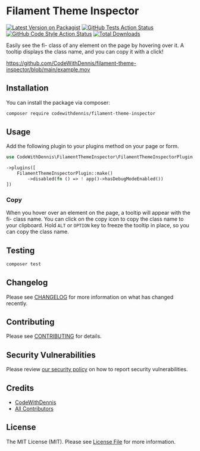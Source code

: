 # Filament Theme Inspector

[![Latest Version on Packagist](https://img.shields.io/packagist/v/codewithdennis/filament-theme-inspector.svg?style=flat-square)](https://packagist.org/packages/codewithdennis/filament-theme-inspector)
[![GitHub Tests Action Status](https://img.shields.io/github/actions/workflow/status/codewithdennis/filament-theme-inspector/run-tests.yml?branch=main&label=tests&style=flat-square)](https://github.com/codewithdennis/filament-theme-inspector/actions?query=workflow%3Arun-tests+branch%3Amain)
[![GitHub Code Style Action Status](https://img.shields.io/github/actions/workflow/status/codewithdennis/filament-theme-inspector/fix-php-code-styling.yml?branch=main&label=code%20style&style=flat-square)](https://github.com/codewithdennis/filament-theme-inspector/actions?query=workflow%3A"Fix+PHP+code+styling"+branch%3Amain)
[![Total Downloads](https://img.shields.io/packagist/dt/codewithdennis/filament-theme-inspector.svg?style=flat-square)](https://packagist.org/packages/codewithdennis/filament-theme-inspector)

Easily see the fi- class of any element on the page by hovering over it. A tooltip displays the class name, and you can copy it with a click!

https://github.com/CodeWithDennis/filament-theme-inspector/blob/main/example.mov

## Installation

You can install the package via composer:

```bash
composer require codewithdennis/filament-theme-inspector
```

## Usage

Add the following plugin to your plugins method on your page or form.

```php
use CodeWithDennis\FilamentThemeInspector\FilamentThemeInspectorPlugin;

->plugins([
    FilamentThemeInspectorPlugin::make()
        ->disabled(fn () => ! app()->hasDebugModeEnabled())
])
```

### Copy
When you hover over an element on the page, a tooltip will appear with the fi- class name. You can click on the copy icon to copy the class name to your clipboard. Hold `ALT` or `OPTION` key to freeze the tooltip in place, so you can copy the class name.

## Testing

```bash
composer test
```

## Changelog

Please see [CHANGELOG](CHANGELOG.md) for more information on what has changed recently.

## Contributing

Please see [CONTRIBUTING](.github/CONTRIBUTING.md) for details.

## Security Vulnerabilities

Please review [our security policy](../../security/policy) on how to report security vulnerabilities.

## Credits

- [CodeWithDennis](https://github.com/CodeWithDennis)
- [All Contributors](../../contributors)

## License

The MIT License (MIT). Please see [License File](LICENSE.md) for more information.
